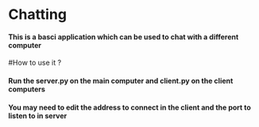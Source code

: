 # Chatting
<h4>This is a basci application which can be used to chat with a different computer</h4>

#How to use it ? 
<h4>Run the server.py on the main computer and client.py on the client computers</h4>
<h4>You may need to edit the address to connect in the client and the port to listen to in server </h4>
